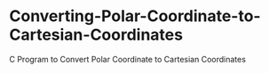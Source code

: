# Converting-Polar-Coordinate-to-Cartesian-Coordinates
C Program to Convert Polar Coordinate to Cartesian Coordinates
